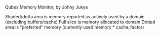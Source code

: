 Qubes Memory Monitor, by Johny Jukya

Shaded/dotta area is memory reported as actively used by a domain (excluding buffers/cache)
Full slice is memory allocated to domain
Dotted area is "preferred" memory (currently used memory * cache_factor)
